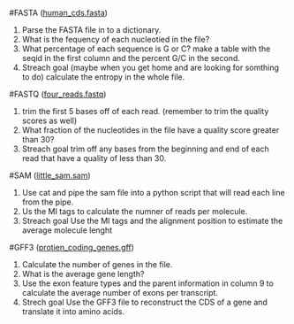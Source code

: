 #FASTA ([human_cds.fasta](../input_files/human_cds.fasta))
1. Parse the FASTA file in to a dictionary.
2. What is the fequency of each nucleotied in the file?
3. What percentage of each sequence is G or C? make a table with the seqid in the first column and the percent G/C in the second.
4. Streach goal (maybe when you get home and are looking for somthing to do) calculate the entropy in the whole file. 

#FASTQ ([four_reads.fastq](../input_files/four_reads.fastq))
1. trim the first 5 bases off of each read. (remember to trim the quality scores as well)
2. What fraction of the nucleotides in the file have a quality score greater than 30?
3. Streach goal trim off any bases from the beginning and end of each read that have a quality of less than 30. 

#SAM ([little_sam.sam](../input_files/little_sam.sam))
1. Use cat and pipe the sam file into a python script that will read each line from the pipe.
2. Us the MI tags to calculate the numner of reads per molecule.
3. Streach goal Use the MI tags and the alignment position to estimate the average molecule lenght

#GFF3 ([protien_coding_genes.gff](../input_files/protien_coding_genes.gff))
1. Calculate the number of genes in the file.
2. What is the average gene length?
3. Use the exon feature types and the parent information in column 9 to calculate the average number of exons per transcript. 
4. Strech goal Use the GFF3 file to reconstruct the CDS of a gene and translate it into amino acids. 
